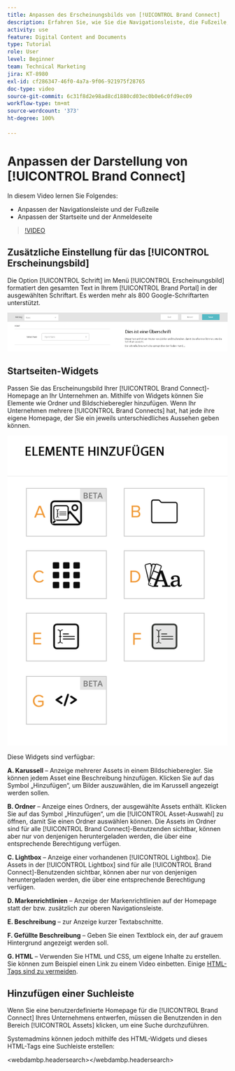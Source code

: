 ```yaml
---
title: Anpassen des Erscheinungsbilds von [!UICONTROL Brand Connect]
description: Erfahren Sie, wie Sie die Navigationsleiste, die Fußzeile, die Startseite und die Anmeldeseite in [!UICONTROL Brand Connect] für [!UICONTROL Workfront DAM] anpassen können.
activity: use
feature: Digital Content and Documents
type: Tutorial
role: User
level: Beginner
team: Technical Marketing
jira: KT-8980
exl-id: cf286347-46f0-4a7a-9f06-921975f28765
doc-type: video
source-git-commit: 6c31f8d2e98ad8cd1880cd03ec0b0e6c0fd9ec09
workflow-type: tm+mt
source-wordcount: '373'
ht-degree: 100%

---
```


# Anpassen der Darstellung von [!UICONTROL Brand Connect]

In diesem Video lernen Sie Folgendes:

* Anpassen der Navigationsleiste und der Fußzeile
* Anpassen der Startseite und der Anmeldeseite

>[!VIDEO](https://video.tv.adobe.com/v/335242/?quality=12&learn=on)

## Zusätzliche Einstellung für das [!UICONTROL Erscheinungsbild]

Die Option [!UICONTROL Schrift] im Menü [!UICONTROL Erscheinungsbild] formatiert den gesamten Text in Ihrem [!UICONTROL Brand Portal] in der ausgewählten Schriftart. Es werden mehr als 800 Google-Schriftarten unterstützt.

![Die Option [!UICONTROL Schrift] unter dem Menü [!UICONTROL Erscheinungsbild] als Stil für das [!UICONTROL Brand Portal]](assets/02-brand-connect-appearance-font.png)

## Startseiten-Widgets

Passen Sie das Erscheinungsbild Ihrer [!UICONTROL Brand Connect]-Homepage an Ihr Unternehmen an. Mithilfe von Widgets können Sie Elemente wie Ordner und Bildschieberegler hinzufügen. Wenn Ihr Unternehmen mehrere [!UICONTROL Brand Connects] hat, hat jede ihre eigene Homepage, der Sie ein jeweils unterschiedliches Aussehen geben können.

![Ein Screenshot der verfügbaren Widgets für Ihre [!UICONTROL Brand Connect]-Homepage](assets/03-brand-connect-home-page-widgets.png)

Diese Widgets sind verfügbar:

**A. Karussell** – Anzeige mehrerer Assets in einem Bildschieberegler. Sie können jedem Asset eine Beschreibung hinzufügen. Klicken Sie auf das Symbol „Hinzufügen“, um Bilder auszuwählen, die im Karussell angezeigt werden sollen.

**B. Ordner** – Anzeige eines Ordners, der ausgewählte Assets enthält. Klicken Sie auf das Symbol „Hinzufügen“, um die [!UICONTROL Asset-Auswahl] zu öffnen, damit Sie einen Ordner auswählen können. Die Assets im Ordner sind für alle [!UICONTROL Brand Connect]-Benutzenden sichtbar, können aber nur von denjenigen heruntergeladen werden, die über eine entsprechende Berechtigung verfügen.

**C. Lightbox** – Anzeige einer vorhandenen [!UICONTROL Lightbox]. Die Assets in der [!UICONTROL Lightbox] sind für alle [!UICONTROL Brand Connect]-Benutzenden sichtbar, können aber nur von denjenigen heruntergeladen werden, die über eine entsprechende Berechtigung verfügen.

**D. Markenrichtlinien** – Anzeige der Markenrichtlinien auf der Homepage statt der bzw. zusätzlich zur oberen Navigationsleiste.

**E. Beschreibung** – zur Anzeige kurzer Textabschnitte.

**F. Gefüllte Beschreibung** – Geben Sie einen Textblock ein, der auf grauem Hintergrund angezeigt werden soll.

**G. HTML** – Verwenden Sie HTML und CSS, um eigene Inhalte zu erstellen. Sie können zum Beispiel einen Link zu einem Video einbetten. Einige [HTML-Tags sind zu vermeiden](https://www.damsuccess.com/hc/en-us/articles/206170043-Brand-Connect-Admin-Guide#html).

## Hinzufügen einer Suchleiste

Wenn Sie eine benutzerdefinierte Homepage für die [!UICONTROL Brand Connect] Ihres Unternehmens entwerfen, müssen die Benutzenden in den Bereich [!UICONTROL Assets] klicken, um eine Suche durchzuführen.

Systemadmins können jedoch mithilfe des HTML-Widgets und dieses HTML-Tags eine Suchleiste erstellen:

&lt;webdambp.headersearch>&lt;/webdambp.headersearch>
